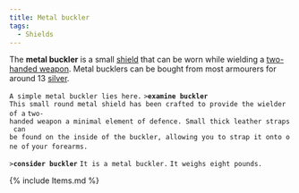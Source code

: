 ```yaml
---
title: Metal buckler
tags:
  - Shields
---
```

The **metal buckler** is a small [shield](shield "wikilink") that can be
worn while wielding a [two-handed weapon](two-handed_weapon "wikilink").
Metal bucklers can be bought from most armourers for around 13
[silver](silver "wikilink").

`A simple metal buckler lies here.`
`>`**`examine buckler`**
`This small round metal shield has been crafted to provide the wielder of a`
`two-handed weapon a minimal element of defence. Small thick leather straps can`
`be found on the inside of the buckler, allowing you to strap it onto one of`
`your forearms.`

`>`**`consider buckler`**
`It is a metal buckler.`
`It weighs eight pounds.`

{% include Items.md %}
